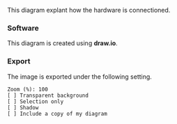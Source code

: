 This diagram explant how the hardware is connectioned.

### Software
This diagram is created using **draw.io**. 

### Export
The image is exported under the following setting.

    Zoom (%): 100
    [ ] Transparent background
    [ ] Selection only
    [ ] Shadow
    [ ] Include a copy of my diagram
